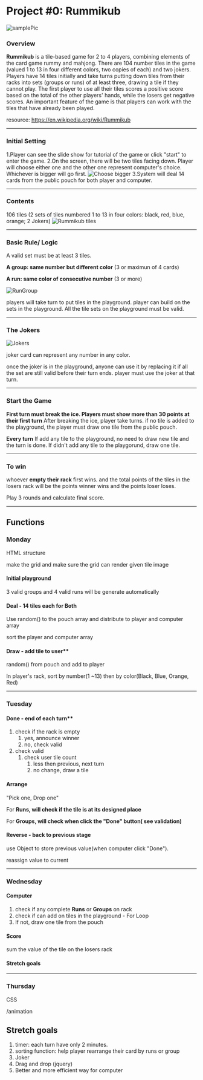 # Project #0: Rummikub

![samplePic](https://i.imgur.com/vzUVt6W.png)

### Overview

**Rummikub** is a tile-based game for 2 to 4 players, combining elements of the card game rummy and mahjong. There are 104 number tiles in the game (valued 1 to 13 in four different colors, two copies of each) and two jokers. Players have 14 tiles initially and take turns putting down tiles from their racks into sets (groups or runs) of at least three, drawing a tile if they cannot play. The first player to use all their tiles scores a positive score based on the total of the other players' hands, while the losers get negative scores. An important feature of the game is that players can work with the tiles that have already been played.

resource: https://en.wikipedia.org/wiki/Rummikub

---
### Initial Setting
1.Player can see the slide show for tutorial of the game or click "start" to enter the game.
2.On the screen, there will be two tiles facing down. Player will choose either one and the other one represent computer's choice. Whichever is bigger will go first.
![Choose bigger](https://i.imgur.com/CrsunAW.png)
3.System will deal 14 cards from the public pouch for both player and computer.

---
### Contents
106 tiles (2 sets of tiles numbered 1 to 13 in four colors: black, red, blue, orange; 2 Jokers)
![Rummikub tiles](https://i.imgur.com/TWljTkC.png)


---
### Basic Rule/ Logic

A valid set must be at least 3 tiles.

**A group: same number but different color** (3 or maximun of 4 cards)

**A run: same color of consecutive number** (3 or more)

![RunGroup](https://i.imgur.com/MlcEAOS.png)

players will take turn to put tiles in the playground.
player can build on the sets in the playground.
All the tile sets on the playground must be valid.


---
### The Jokers
![Jokers](https://i.imgur.com/UuJqcL2.png)

joker card can represent any number in any color.

once the joker is in the playground, anyone can use it by replacing it if all the set are still valid before their turn ends. player must use the joker at that turn.


---
### Start the Game
**First turn must break the ice. Players must show more than 30 points at their first turn**
After breaking the ice, player take turns. if no tile is added to the playground, the player must draw one tile from the public pouch.

**Every turn**
If add any tile to the playground, no need to draw new tile and the turn is done.
If didn't add any tile to the playgorund, draw one tile.

---
### To win
whoever **empty their rack** first wins. and the total points of the tiles in the losers rack will be the points winner wins and the points loser loses.

Play 3 rounds and calculate final score.



---
## Functions


### Monday

HTML structure

make the grid and make sure the grid can render given tile image

#### Initial playground

3 valid groups and 4 valid runs will be generate automatically

#### Deal - 14 tiles each for Both

Use random() to the pouch array and distribute to player and computer array

sort the player and computer array

#### Draw - add tile to user**

random() from pouch and add to player

In player's rack, sort by number(1 ~13) then by color(Black, Blue, Orange, Red)

---

### Tuesday

#### Done - end of each turn**

1. check if the rack is empty
    1. yes, announce winner
    2. no, check valid
2. check valid
    1. check user tile count
        1. less then previous, next turn
        2. no change, draw a tile

#### Arrange

"Pick one, Drop one"

For **Runs, will check if the tile is at its designed place**

For **Groups, will check when click the "Done" button( see validation)**

#### Reverse - back to previous stage

use Object to store previous value(when computer click "Done").

reassign value to current

---

### Wednesday

#### Computer

1. check if any complete **Runs** or **Groups** on rack
2. check if can add on tiles in the playground - For Loop
3. If not, draw one tile from the pouch

#### Score

sum the value of the tile on the losers rack

#### Stretch goals

---

### Thursday

CSS

/animation

## Stretch goals

1. timer: each turn have only 2 minutes.
2. sorting function: help player rearrange their card by runs or group
3. Joker
4. Drag and drop (jquery)
5. Better and more efficient way for computer

